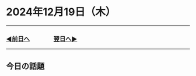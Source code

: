 # 2024年12月19日（木）

---

### [◀️前日へ](https://github.com/yuasys/chatty-journal/blob/main/2024/12/2024-12-18.md)&emsp;&emsp;&emsp;&emsp;[翌日へ▶️](https://github.com/yuasys/chatty-journal/blob/main/2024/12/2024-12-20.md)

---

## 今日の話題
